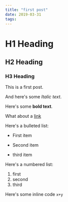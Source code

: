 ```yaml
---
title: "first post"
date: 2019-03-31
tags:
---
```


# H1 Heading

## H2 Heading

### H3 Heading

This is a first post.

And here's some *Italic text*.

Here's some **bold text**.

What about a [link](https://JinJuMoon.github.io)

Here's a bulleted list:
* First item
+ Second item
- third item

Here's a numbered list:
1. first
2. second
3. third

Here's some inline code `x+y`
